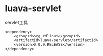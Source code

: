 # luava-servlet
servlet工具
```
<dependency>
    <groupId>org.rdlinux</groupId>
    <artifactId>luava-servlet</artifactId>
    <version>0.0.9.RELEASE</version>
</dependency>
```

